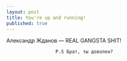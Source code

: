 ```yaml
---
layout: post
title: You're up and running!
published: true
---
```

Александр Жданов &mdash; REAL GANGSTA SHIT!

                      P.S Брат, ты доволен?
